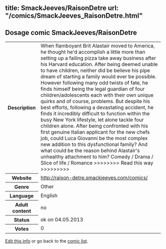 title: SmackJeeves/RaisonDetre
url: "/comics/SmackJeeves_RaisonDetre.html"
---
Dosage comic SmackJeeves/RaisonDetre
-----------------------------------------

<p id="msg"></p>
<script type="text/javascript">
if (window.location.search === '?edit_info_mail=sent_ok') {
  var elem = document.getElementById("msg");
  elem.innerHTML = 'Edited information sucessfully sent for review, which is usually done daily. Thanks!';
  elem.className = 'ok';
}
</script>
<table class="comicinfo">
<tr>
<th>Description</th><td>When flamboyant Brit Alastair moved to America, he thought he'd accomplish a little more than setting up a failing pizza take away business after his Harvard education. After being deemed unable to have children, neither did be believe his pipe dream of starting a family would ever be possible. However following many odd twists of fate, he finds himself being the legal guardian of four children/adolescents each with their own unique quirks and of course, problems. But despite his best efforts, following a devastating accident, he finds it incredibly difficult to function within the busy New York lifestyle, let alone tackle four children alone. After being confronted with his first genuine Italian applicant for the new chefs job, could Luca Giovanni be the most complex new addition to this dysfunctional family? And what could be the reason behind Alastair's unhealthy attachment to him? Comedy / Drama / Slice of life / Romance &gt;&gt;&gt;&gt;&gt;&gt;&gt;&gt; Read this way &gt;&gt;&gt;&gt;&gt;&gt;&gt;&gt;&gt;</td>
</tr>
<tr>
<th>Website</th><td><a href="http://raison-detre.smackjeeves.com/comics/">http://raison-detre.smackjeeves.com/comics/</a></td>
</tr>
<tr>
<th>Genre</th><td>Other</td>
</tr>
<tr>
<th>Language</th><td>English</td>
</tr>
<tr>
<th>Adult content</th><td>no</td>
</tr>
<tr>
<th>Status</th><td>ok on 04.05.2013</td>
</tr>
<tr>
<th>Votes</th><td>0</td>
</tr>
</table>

[Edit this info](SmackJeeves_RaisonDetre_edit.html) or go back to the [comic list](../comic-index.html).
